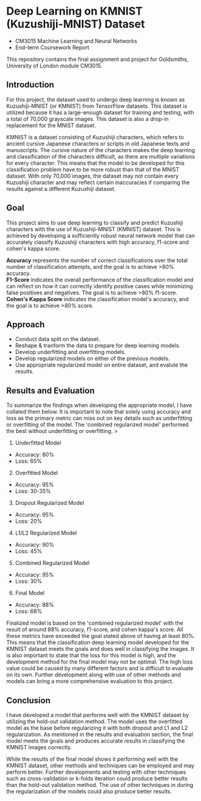 # Deep Learning on KMNIST (Kuzushiji-MNIST) Dataset
- CM3015 Machine Learning and Neural Networks
- End-term Coursework Report

This repository contains the final assignment and project for Goldsmiths, University of London module CM3015.

## Introduction
For this project, the dataset used to undergo deep learning is known as Kuzushiji-MNIST (or KMNIST) from TensorFlow datasets. This dataset is utilized because it has a large-enough dataset for training and testing, with a total of 70,000 grayscale images. This dataset is also a drop-in replacement for the MNIST dataset.

KMNIST is a dataset consisting of Kuzushiji characters, which refers to ancient cursive Japanese characters or scripts in old Japanese texts and manuscripts. The cursive nature of the characters makes the deep learning and classification of the characters difficult, as there are multiple variations for every character. This means that the model to be developed for this classification problem have to be more robust than that of the MNIST dataset. With only 70,000 images, the dataset may not contain every Kuzushiji character and may reflect certain inaccuracies if comparing the results against a different Kuzushiji dataset.

## Goal
This project aims to use deep learning to classify and predict Kuzushiji characters with the use of Kuzushiji-MNIST (KMNIST) dataset. This is achieved by developing a sufficiently robust neural network model that can accurately classify Kuzushiji characters with high accuracy, f1-score and cohen's kappa score.

**Accuracy** represents the number of correct classifications over the total number of classification attempts, and the goal is to achieve >80% accuracy. <br>
**F1-Score** indicates the overall performance of the classification model and can reflect on how it can correctly identify positive cases while minimizing false positives and negatives. The goal is to achieve >80% f1-score. <br>
**Cohen's Kappa Score** indicates the classification model's accuracy, and the goal is to achieve >80% score. <br>

## Approach
- Conduct data split on the dataset.
- Reshape & tranform the data to prepare for deep learning models.
- Develop underfitting and overfitting models.
- Develop regularized models on either of the previous models.
- Use appropriate regularized model on entire dataset, and evalute the results.

## Results and Evaluation
To summarize the findings when developing the appropriate model, I have collated them below. It is important to note that solely using accuracy and loss as the primary metric can miss out on key details such as underfitting or overfitting of the model. The 'combined regularized model' performed the best without underfitting or overfitting. >

1. Underfitted Model
  - Accuracy: 80%
  - Loss: 65% <br>
2. Overfitted Model
  - Accuracy: 95%
  - Loss: 30-35% <br>
3. Dropout Regularized Model
  - Accuracy: 95%
  - Loss: 20%
4. L1/L2 Regularized Model
  - Accuracy: 90%
  - Loss: 45%
5. Combined Regularized Model
  - Accuracy: 95%
  - Loss: 30%
6. Final Model
  - Accuracy: 88%
  - Loss: 68%

Finalized model is based on the 'combined regularized model' with the result of around 88% accuracy, f1-score, and cohen kappa's score. All these metrics have exceeded the goal stated above of having at least 80%. This means that the classification deep learning model developed for the KMNIST dataset meets the goals and does well in classifying the images. It is also important to state that the loss for this model is high, and the development method for the final model may not be optimal. The high loss value could be caused by many different factors and is difficult to evaluate on its own. Further development along with use of other methods and models can bring a more comprehensive evaluation to this project.

## Conclusion
I have developed a model that performs well with the KMNIST dataset by utilizing the hold-out validation method. The model uses the overfitted model as the base before regularizing it with both dropout and L1 and L2 regularization. As mentioned in the results and evaluation section, the final model meets the goals and produces accurate results in classifying the KMNIST images correctly.

While the results of the final model shows it performing well with the KMNIST dataset, other methods and techniques can be employed and may perform better. Further developments and testing with other techniques such as cross-validation or k-folds iteration could produce better results than the hold-out validation method. The use of other techniques in during the regularization of the models could also produce better results.
